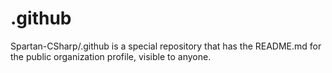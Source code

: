 # .github
Spartan-CSharp/.github is a special repository that has the README.md for the public organization profile, visible to anyone.

